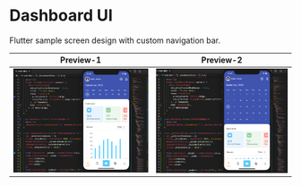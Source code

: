 # Dashboard UI

Flutter sample screen design with custom navigation bar. 

Preview-1            |  Preview-2
:-------------------------:|:-------------------------:
![alt text](https://github.com/Mr-Bhardwa7/flutter_test_screen/blob/master/screenshot/image_1.png)  |  ![alt text](https://github.com/Mr-Bhardwa7/flutter_test_screen/blob/master/screenshot/image_2.png)


